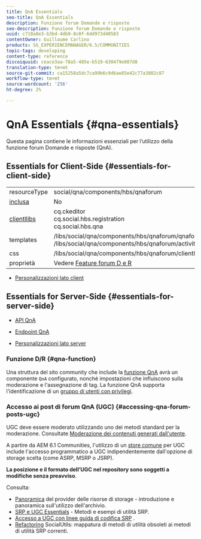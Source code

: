```yaml
---
title: QnA Essentials
seo-title: QnA Essentials
description: Funzione forum Domande e risposte
seo-description: Funzione forum Domande e risposte
uuid: c718a8e3-b3bd-4db9-8c0f-6dd973d40583
contentOwner: Guillaume Carlino
products: SG_EXPERIENCEMANAGER/6.5/COMMUNITIES
topic-tags: developing
content-type: reference
discoiquuid: ceace3aa-78a5-485e-b519-630479e087d8
translation-type: tm+mt
source-git-commit: ca15258a5dc7ca99b6c9d6ae85e42c77a3802c87
workflow-type: tm+mt
source-wordcount: '256'
ht-degree: 2%

---
```



# QnA Essentials {#qna-essentials}

Questa pagina contiene le informazioni essenziali per l’utilizzo della funzione forum Domande e risposte (QnA).

## Essentials for Client-Side {#essentials-for-client-side}

<table>
 <tbody>
  <tr>
   <td> resourceType</td>
   <td>social/qna/components/hbs/qnaforum</td>
  </tr>
  <tr>
   <td> <a href="scf.md#add-or-include-a-communities-component">inclusa</a></td>
   <td>No</td>
  </tr>
  <tr>
   <td> <a href="clientlibs.md">clientllibs</a></td>
   <td>cq.ckeditor<br /> cq.social.hbs.registration<br /> cq.social.hbs.qna</td>
  </tr>
  <tr>
   <td> templates</td>
   <td> /libs/social/qna/components/hbs/qnaforum/qnaforum.hbs<br /> /libs/social/qna/components/hbs/qnaforum/activity-title.hbs</td>
  </tr>
  <tr>
   <td> css</td>
   <td> /libs/social/qna/components/hbs/qnaforum/clientlibs/qnaforum.css</td>
  </tr>
  <tr>
   <td> proprietà</td>
   <td>Vedere <a href="working-with-qna.md">Feature forum D e R</a></td>
  </tr>
 </tbody>
</table>

* [Personalizzazioni lato client](client-customize.md)

## Essentials for Server-Side {#essentials-for-server-side}

* [API QnA](https://helpx.adobe.com/experience-manager/6-5/sites/developing/using/reference-materials/javadoc/com/adobe/cq/social/qna/client/api/package-summary.html)

* [Endpoint QnA](https://helpx.adobe.com/experience-manager/6-5/sites/developing/using/reference-materials/javadoc/com/adobe/cq/social/qna/client/endpoints/package-summary.html)

* [Personalizzazioni lato server](server-customize.md)

### Funzione D/R {#qna-function}

Una struttura del sito community che include la [funzione QnA](functions.md#qna-function) avrà un componente `QnA` configurato, nonché impostazioni che influiscono sulla moderazione e l&#39;assegnazione di tag. La funzione QnA supporta l&#39;identificazione di un [gruppo di utenti con privilegi](users.md#privileged-members-group).

### Accesso ai post di forum QnA (UGC) {#accessing-qna-forum-posts-ugc}

UGC deve essere moderato utilizzando uno dei metodi standard per la moderazione.
Consultate [Moderazione dei contenuti generati dall&#39;utente](moderate-ugc.md).

A partire da AEM 6.1 Communities, l&#39;utilizzo di un [store comune](working-with-srp.md) per UGC include l&#39;accesso programmatico a UGC indipendentemente dall&#39;opzione di storage scelta (come ASRP, MSRP o JSRP).

**La posizione e il formato dell’UGC nel repository sono soggetti a modifiche senza preavviso**.

Consulta:

* [Panoramica](srp.md)  del provider delle risorse di storage - introduzione e panoramica sull&#39;utilizzo dell&#39;archivio.
* [SRP e UGC Essentials](srp-and-ugc.md)  - Metodi e esempi di utilità SRP.
* [Accesso a UGC con linee guida di codifica SRP](accessing-ugc-with-srp.md) .
* [Refactoring](socialutils.md)  SocialUtils: mappatura di metodi di utilità obsoleti ai metodi di utilità SRP correnti.

